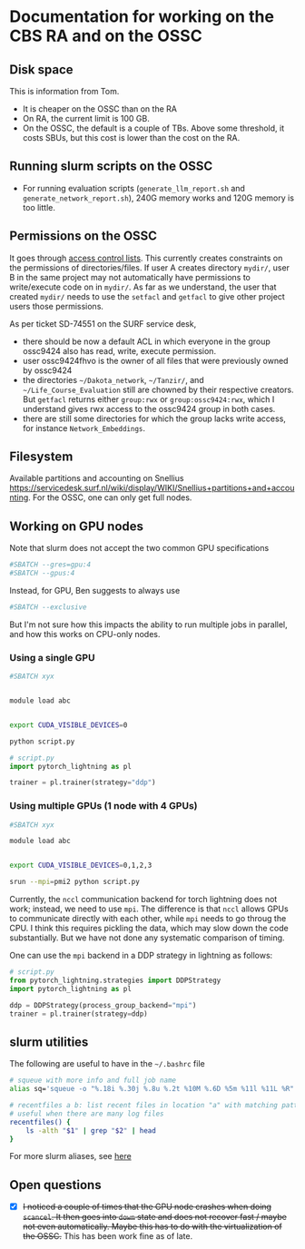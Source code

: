 
# Documentation for working on the CBS RA and on the OSSC


## Disk space

This is information from Tom.

- It is cheaper on the OSSC than on the RA 
- On RA, the current limit is 100 GB. 
- On the OSSC, the default is a couple of TBs. Above some threshold, it costs SBUs, but this cost is lower than the cost on the RA. 

## Running slurm scripts on the OSSC

- For running evaluation scripts (`generate_llm_report.sh` and `generate_network_report.sh`), 240G memory works and 120G memory is too little. 


## Permissions on the OSSC

It goes through [access control lists](https://servicedesk.surf.nl/wiki/pages/viewpage.action?pageId=30660238). 
This currently creates constraints on the permissions of directories/files. If user A creates directory `mydir/`, user B in the same project may not automatically have permissions to write/execute code on in `mydir/`. As far as we understand, the user that created `mydir/` needs to use the `setfacl` and `getfacl` to give other project users those permissions. 

As per ticket SD-74551 on the SURF service desk, 
- there should be now a default ACL in which everyone in the group ossc9424 also has read, write, execute permission. 
- user ossc9424fhvo is the owner of all files that were previously owned by ossc9424
- the directories `~/Dakota_network`, `~/Tanzir/`, and `~/Life_Course_Evaluation` still are chowned by their respective creators. But `getfacl` returns either `group:rwx` or `group:ossc9424:rwx`, which I understand gives rwx access to the ossc9424 group in both cases.
- there are still some directories for which the group lacks write access, for instance `Network_Embeddings`. 


## Filesystem

Available partitions and accounting on Snellius https://servicedesk.surf.nl/wiki/display/WIKI/Snellius+partitions+and+accounting. For the OSSC, one can only get full nodes.


## Working on GPU nodes


Note that slurm does not accept the two common GPU specifications
```bash
#SBATCH --gres=gpu:4
#SBATCH --gpus:4
```

Instead, for GPU, Ben suggests to always use 
```bash
#SBATCH --exclusive 
```

But I'm not sure how this impacts the ability to run multiple jobs in parallel, and how this works on CPU-only nodes.



### Using a single GPU

```bash
#SBATCH xyx


module load abc 


export CUDA_VISIBLE_DEVICES=0

python script.py

```


```python
# script.py
import pytorch_lightning as pl 

trainer = pl.trainer(strategy="ddp")

```


### Using multiple GPUs (1 node with 4 GPUs)

```bash
#SBATCH xyx

module load abc 


export CUDA_VISIBLE_DEVICES=0,1,2,3

srun --mpi=pmi2 python script.py 

```

Currently, the `nccl` communication backend for torch lightning does not work; instead, we need to use `mpi`. The difference is that `nccl` allows GPUs to communicate directly with each other, while `mpi` needs to go throug the CPU. I think this requires pickling the data, which may slow down the code substantially. But we have not done any systematic comparison of timing.

One can use the `mpi` backend in a DDP strategy in lightning as follows:


```python
# script.py
from pytorch_lightning.strategies import DDPStrategy
import pytorch_lightning as pl 

ddp = DDPStrategy(process_group_backend="mpi")
trainer = pl.trainer(strategy=ddp)

```

## slurm utilities
The following are useful to have in the `~/.bashrc` file
```bash
# squeue with more info and full job name
alias sq='squeue -o "%.18i %.30j %.8u %.2t %10M %.6D %5m %11l %11L %R"'

# recentfiles a b: list recent files in location "a" with matching pattern "b"
# useful when there are many log files
recentfiles() {
    ls -alth "$1" | grep "$2" | head
}

```
For more slurm aliases, see [here](https://gist.github.com/pansapiens/1b770fdbafa75f9aacb851d99a2aa9e2)


## Open questions 

- [x] ~~I noticed a couple of times that the GPU node crashes when doing `scancel`. It then goes into `down` state and does not recover fast / maybe not even automatically. Maybe this has to do with the virtualization of the OSSC.~~ This has been work fine as of late.
